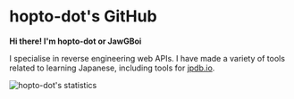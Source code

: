 # hopto-dot's GitHub

**Hi there! I'm hopto-dot or JawGBoi**

I specialise in reverse engineering web APIs. I have made a variety of tools related to learning Japanese, including tools for [jpdb.io](https://jpdb.io/).

![hopto-dot's statistics](https://github-readme-stats.vercel.app/api?username=hopto-dot&show_icons=true&theme=onedark)
